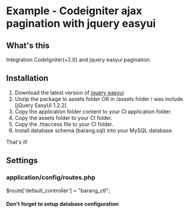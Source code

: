 # Example - Codeigniter ajax pagination with jquery easyui

## What's this

Integration CodeIgniter(+2.0) and jquery easyui pagination.

## Installation

1. Download the latest version of [jquery easyui](http://www.jeasyui.com) 
2. Unzip the package to assets folder OR in /assets folder i was include [jQuery EasyUI 1.2.2]
3. Copy the application folder content to your CI application folder.
4. Copy the assets folder to your CI folder.
5. Copy the .htaccess file to your CI folder.
6. Install database schema (barang.sql) into your MySQL database.

That's it!

## Settings

### application/config/routes.php

  $route['default_controller'] = "barang_ctl";
  
#### Don't forget to setup database configuration